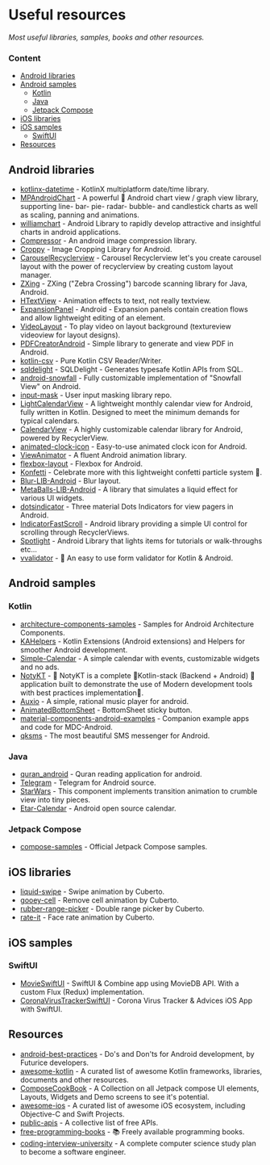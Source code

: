 # Useful resources
*Most useful libraries, samples, books and other resources.*

### Content
- [Android libraries](#android-libraries)
- [Android samples](#android-samples)
    - [Kotlin](#kotlin)
    - [Java](#java)
    - [Jetpack Compose](#jetpack-compose)
- [iOS libraries](#ios-libraries)
- [iOS samples](#ios-samples)
    - [SwiftUI](#swiftui)
- [Resources](#resources)

## Android libraries
* [kotlinx-datetime](https://github.com/Kotlin/kotlinx-datetime) - KotlinX multiplatform date/time library.
* [MPAndroidChart](https://github.com/PhilJay/MPAndroidChart) - A powerful 🚀 Android chart view / graph view library, supporting line- bar- pie- radar- bubble- and candlestick charts as well as scaling, panning and animations.
* [williamchart](https://github.com/diogobernardino/williamchart) - Android Library to rapidly develop attractive and insightful charts in android applications.
* [Compressor](https://github.com/zetbaitsu/Compressor) - An android image compression library.
* [Croppy](https://github.com/lyrebirdstudio/Croppy) - Image Cropping Library for Android.
* [CarouselRecyclerview](https://github.com/sparrow007/CarouselRecyclerview) - Carousel Recyclerview let's you create carousel layout with the power of recyclerview by creating custom layout manager.
* [ZXing](https://github.com/zxing/zxing) - ZXing ("Zebra Crossing") barcode scanning library for Java, Android.
* [HTextView](https://github.com/hanks-zyh/HTextView) - Animation effects to text, not really textview.
* [ExpansionPanel](https://github.com/florent37/ExpansionPanel) - Android - Expansion panels contain creation flows and allow lightweight editing of an element.
* [VideoLayout](https://github.com/AsynctaskCoffee/VideoLayout) - To play video on layout background (textureview videoview for layout designs).
* [PDFCreatorAndroid](https://github.com/tejpratap46/PDFCreatorAndroid) - Simple library to generate and view PDF in Android.
* [kotlin-csv](https://github.com/doyaaaaaken/kotlin-csv) - Pure Kotlin CSV Reader/Writer.
* [sqldelight](https://github.com/cashapp/sqldelight) - SQLDelight - Generates typesafe Kotlin APIs from SQL.
* [android-snowfall](https://github.com/JetradarMobile/android-snowfall) - Fully customizable implementation of "Snowfall View" on Android.
* [input-mask](https://github.com/RedMadRobot/input-mask-android) - User input masking library repo.
* [LightCalendarView](https://github.com/recruit-mp/LightCalendarView) - A lightweight monthly calendar view for Android, fully written in Kotlin. Designed to meet the minimum demands for typical calendars.
* [CalendarView](vhttps://github.com/kizitonwose/CalendarView) - A highly customizable calendar library for Android, powered by RecyclerView.
* [animated-clock-icon](https://github.com/alxrm/animated-clock-icon) - Easy-to-use animated clock icon for Android.
* [ViewAnimator](https://github.com/florent37/ViewAnimator) - A fluent Android animation library.
* [flexbox-layout](https://github.com/google/flexbox-layout) - Flexbox for Android.
* [Konfetti](https://github.com/DanielMartinus/Konfetti) - Celebrate more with this lightweight confetti particle system 🎊.
* [Blur-LIB-Android](https://github.com/danielzeller/Blur-LIB-Android) - Blur layout.
* [MetaBalls-LIB-Android](https://github.com/danielzeller/MetaBalls-LIB-Android) - A library that simulates a liquid effect for various UI widgets.
* [dotsindicator](https://github.com/tommybuonomo/dotsindicator) - Three material Dots Indicators for view pagers in Android.
* [IndicatorFastScroll](https://github.com/reddit/IndicatorFastScroll) - Android library providing a simple UI control for scrolling through RecyclerViews.
* [Spotlight](https://github.com/TakuSemba/Spotlight) - Android Library that lights items for tutorials or walk-throughs etc...
* [vvalidator](https://github.com/afollestad/vvalidator) - 🤖 An easy to use form validator for Kotlin & Android.
 
## Android samples

### Kotlin
* [architecture-components-samples](https://github.com/android/architecture-components-samples) - Samples for Android Architecture Components.
* [KAHelpers](https://github.com/FunkyMuse/KAHelpers) - Kotlin Extensions (Android extensions) and Helpers for smoother Android development.
* [Simple-Calendar](https://github.com/SimpleMobileTools/Simple-Calendar) - A simple calendar with events, customizable widgets and no ads.
* [NotyKT](https://github.com/PatilShreyas/NotyKT) - 📒 NotyKT is a complete 💎Kotlin-stack (Backend + Android) 📱 application built to demonstrate the use of Modern development tools with best practices implementation🦸.
* [Auxio](https://github.com/OxygenCobalt/Auxio) - A simple, rational music player for android.
* [AnimatedBottomSheet](https://github.com/goldenluk/AnimatedBottomSheet) - BottomSheet sticky button.
* [material-components-android-examples](https://github.com/material-components/material-components-android-examples) - Companion example apps and code for MDC-Android.
* [qksms](https://github.com/moezbhatti/qksms) - The most beautiful SMS messenger for Android.

### Java
* [quran_android](https://github.com/quran/quran_android) - Quran reading application for android.
* [Telegram](https://github.com/DrKLO/Telegram) - Telegram for Android source.
* [StarWars](https://github.com/Yalantis/StarWars.Android) - This component implements transition animation to crumble view into tiny pieces.
* [Etar-Calendar](https://github.com/Etar-Group/Etar-Calendar) - Android open source calendar.

### Jetpack Compose
* [compose-samples](https://github.com/android/compose-samples) - Official Jetpack Compose samples.

## iOS libraries
* [liquid-swipe](https://github.com/Cuberto/liquid-swipe) - Swipe animation by Cuberto.
* [gooey-cell](https://github.com/Cuberto/gooey-cell) - Remove cell animation by Cuberto.
* [rubber-range-picker](https://github.com/Cuberto/rubber-range-picker) - Double range picker by Cuberto.
* [rate-it](https://github.com/Cuberto/rate-it) - Face rate animation by Cuberto.

## iOS samples

### SwiftUI
* [MovieSwiftUI](https://github.com/Dimillian/MovieSwiftUI) - SwiftUI & Combine app using MovieDB API. With a custom Flux (Redux) implementation.
* [CoronaVirusTrackerSwiftUI](https://github.com/alfianlosari/CoronaVirusTrackerSwiftUI) - Corona Virus Tracker & Advices iOS App with SwiftUI.

## Resources
* [android-best-practices](https://github.com/futurice/android-best-practices) - Do's and Don'ts for Android development, by Futurice developers.
* [awesome-kotlin](https://github.com/mcxiaoke/awesome-kotlin) - A curated list of awesome Kotlin frameworks, libraries, documents and other resources.
* [ComposeCookBook](https://github.com/Gurupreet/ComposeCookBook) - A Collection on all Jetpack compose UI elements, Layouts, Widgets and Demo screens to see it's potential.
* [awesome-ios](https://github.com/vsouza/awesome-ios) - A curated list of awesome iOS ecosystem, including Objective-C and Swift Projects.
* [public-apis](https://github.com/public-apis/public-apis) - A collective list of free APIs.
* [free-programming-books](https://github.com/EbookFoundation/free-programming-books) - 📚 Freely available programming books.
* [coding-interview-university](https://github.com/jwasham/coding-interview-university) - A complete computer science study plan to become a software engineer.
